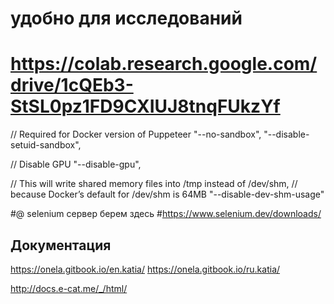 ﻿# удобно для исследований
# https://colab.research.google.com/drive/1cQEb3-StSL0pz1FD9CXIUJ8tnqFUkzYf

  // Required for Docker version of Puppeteer
  "--no-sandbox",
  "--disable-setuid-sandbox",


  // Disable GPU
  "--disable-gpu",


  // This will write shared memory files into /tmp instead of /dev/shm,
  // because Docker’s default for /dev/shm is 64MB
  "--disable-dev-shm-usage"

#@ selenium сервер берем здесь
#https://www.selenium.dev/downloads/

## Документация 
https://onela.gitbook.io/en.katia/
https://onela.gitbook.io/ru.katia/


http://docs.e-cat.me/_/html/

